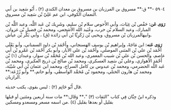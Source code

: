 ٥٩٠٤ -** ق:** مسروق بن المرزبان بن مسروق بن معدان الكندي (٢) ، أَبُو سَعِيد بن أَبي النعمان الكوفي، ابن عم عَلِيّ بْن سَعِيد بْن مسروق.

**رَوَى عَن:** حَفْص بْن غِيَاث، وأبي الأَحوص سلام بْن سليم، وشَرِيك بْن عَبد اللَّه، وعبد اللَّه بْن المبارك، وعبد السلام بْن حرب، وعُبَيد الله الأشجعي، ومحمد بْن فضيل بْن غزوان، وابيهالمرزبان بْن مسروق، ويحيى بْن زَكَرِيَّا بْن أَبي زائدة (ق) ، وأبي بَكْر بْن عياش.

**رَوَى عَنه:** ابن مَاجَهْ، وإبراهيم بْن يوسف الهسنجاني، وأَحْمَد بْن داود السمناني، وأبو يَعْلَى أَحْمَد بْن علي بْن المثنى الموصلي، وأَحْمَد بْن علي الأبار، وأبو بكر أَحْمَد بْن عَمْرو بْن أَبي عاصم، والحسن بْن علي بْن شبيب المعمري، وعبد الله بْن مُحَمَّد بْن سوار، وعبدان (١) بْن أَحْمَد الأهوازي، وعلي بْن سَعِيد العسكري، ومحمد بْن صالح بْن ذريح العكبري، ومحمد بْن عَبد اللَّه الحضرمي، ومحمد بْن عبدوس بن كامل السراج، ومحمد ابن عثمان بْن أَبي شَيْبَة، ومحمد بْن هارون الختلي، ومحمود بْن مُحَمَّد الواسطي، وأبو حاتم،** وأبو زُرْعَة:** الرازيان.

قال أَبُو حَاتِم (٢) : ليس بقوي، يكتب حديثه.

وذكره ابنُ حِبَّان فِي كتاب "الثقات (٣) "،** وَقَال:** مات سنة أربعين ومئتين أو قبلها بقليل أو بعدها بقليل (٤) .من اسمه مسعر ومسعدو ومسكين